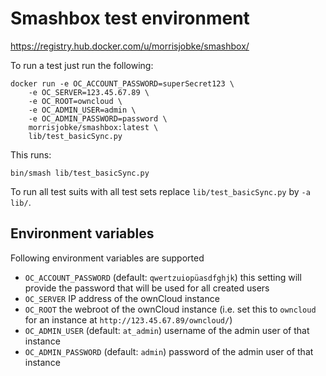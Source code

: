 # Smashbox test environment

https://registry.hub.docker.com/u/morrisjobke/smashbox/

To run a test just run the following:

	docker run -e OC_ACCOUNT_PASSWORD=superSecret123 \
		-e OC_SERVER=123.45.67.89 \
		-e OC_ROOT=owncloud \
		-e OC_ADMIN_USER=admin \
		-e OC_ADMIN_PASSWORD=password \
		morrisjobke/smashbox:latest \
		lib/test_basicSync.py

This runs:

	bin/smash lib/test_basicSync.py

To run all test suits with all test sets replace `lib/test_basicSync.py` by `-a lib/`.

## Environment variables

Following environment variables are supported

* `OC_ACCOUNT_PASSWORD` (default: `qwertzuiopüasdfghjk`) this setting will provide the password that will be used for all created users
* `OC_SERVER` IP address of the ownCloud instance
* `OC_ROOT` the webroot of the ownCloud instance (i.e. set this to `owncloud` for an instance at `http://123.45.67.89/owncloud/`)
* `OC_ADMIN_USER` (default: `at_admin`) username of the admin user of that instance
* `OC_ADMIN_PASSWORD` (default: `admin`) password of the admin user of that instance
